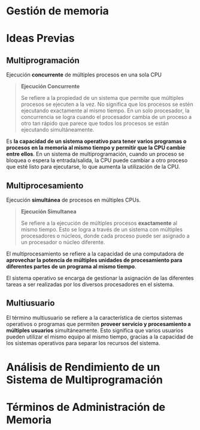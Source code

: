 # Gestión de memoria

<!-- toc -->

# Ideas Previas

## Multiprogramación

Ejecución **concurrente** de múltiples procesos en una sola CPU

> **Ejecución Concurrente**
> 
> Se refiere a la propiedad de un sistema que permite que múltiples procesos se ejecuten a la vez. No significa que los procesos se estén ejecutando exactamente al mismo tiempo. En un solo procesador, la concurrencia se logra cuando el procesador cambia de un proceso a otro tan rápido que parece que todos los procesos se están ejecutando simultáneamente.

Es **la capacidad de un sistema operativo para tener varios programas o procesos en la memoria al mismo tiempo y permitir que la CPU cambie entre ellos**. En un sistema de multiprogramación, cuando un proceso se bloquea o espera la entrada/salida, la CPU puede cambiar a otro proceso que esté listo para ejecutarse, lo que aumenta la utilización de la CPU.

## Multiprocesamiento

Ejecución **simultánea** de procesos en múltiples CPUs.

> **Ejecución Simultanea**
> 
> Se refiere a la ejecución de múltiples procesos **exactamente** al mismo tiempo. Esto se logra a través de un sistema con múltiples procesadores o núcleos, donde cada proceso puede ser asignado a un procesador o núcleo diferente.

El multiprocesamiento se refiere a la capacidad de una computadora de **aprovechar la potencia de múltiples unidades de procesamiento para diferentes partes de un programa al mismo tiempo**.

El sistema operativo se encarga de gestionar la asignación de las diferentes tareas a ser realizadas por los diversos procesadores en el sistema.

## Multiusuario

El término multiusuario se refiere a la característica de ciertos sistemas operativos o programas que permiten **proveer servicio y procesamiento a múltiples usuarios** simultáneamente. Esto significa que varios usuarios pueden utilizar el mismo equipo al mismo tiempo, gracias a la capacidad de los sistemas operativos para separar los recursos del sistema.

<!-- #Duda [x] cual es la diferencia entre multiprocesamiento y multiprogramación -->

<!-- #Duda [x] entoces? la multiprogramación no significa que varios programas se ejecuten simultáneamente en la CPU. En cambio, lo que sucede es que la CPU cambia rápidamente entre los programas, ejecutando una parte de cada uno de ellos a la vez. R: SI-->

# Análisis de Rendimiento de un Sistema de Multiprogramación

<!-- #GoarMeddles41 -->

# Términos de Administración de Memoria

<!-- #pendiente pag 7 pdf gestion de memoria -->

<!-- #LaymanHeads29 -->
